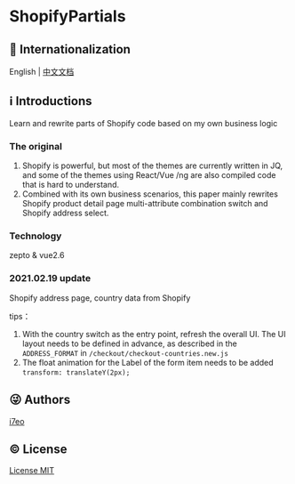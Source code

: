 # ShopifyPartials

## :large_blue_circle: Internationalization

English | [中文文档](README_zh.md)

## :information_source: Introductions

Learn and rewrite parts of Shopify code based on my own business logic

### The original
1. Shopify is powerful, but most of the themes are currently written in JQ, and some of the themes using React/Vue /ng are also compiled code that is hard to understand.
2. Combined with its own business scenarios, this paper mainly rewrites Shopify product detail page multi-attribute combination switch and Shopify address select.

### Technology
zepto & vue2.6

### 2021.02.19 update
Shopify address page, country data from Shopify

tips：
1. With the country switch as the entry point, refresh the overall UI. The UI layout needs to be defined in advance, as described in the `ADDRESS_FORMAT` in `/checkout/checkout-countries.new.js`
2. The float animation for the Label of the form item needs to be added `transform: translateY(2px);` 

## :stuck_out_tongue_winking_eye: Authors

[i7eo](https://i7eo.com/about/)

## :copyright: License

[License MIT](LICENSE)



